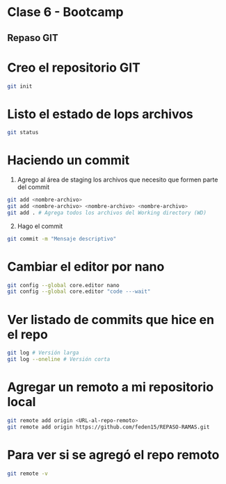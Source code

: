 # Clase 6 - Bootcamp

## Repaso GIT

# Creo el repositorio GIT

```sh
git init
```

# Listo el estado de lops archivos

```sh
git status
```

# Haciendo un commit

1. Agrego al área de staging los archivos que necesito que formen parte del commit

```sh
git add <nombre-archivo>
git add <nombre-archivo> <nombre-archivo> <nombre-archivo>
git add . # Agrega todos los archivos del Working directory (WD)
```

2. Hago el commit

```sh
git commit -m "Mensaje descriptivo"
```

# Cambiar el editor por nano

```sh
git config --global core.editor nano
git config --global core.editor "code ---wait"
```

# Ver listado de commits que hice en el repo

```sh
git log # Versión larga
git log --oneline # Versión corta
```

# Agregar un remoto a mi repositorio local

```sh
git remote add origin <URL-al-repo-remoto>
git remote add origin https://github.com/feden15/REPASO-RAMAS.git
```

# Para ver si se agregó el repo remoto

```sh
git remote -v
```